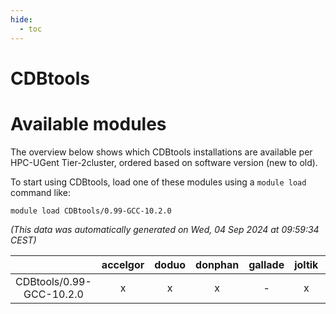 ```yaml
---
hide:
  - toc
---
```


CDBtools
========

# Available modules


The overview below shows which CDBtools installations are available per HPC-UGent Tier-2cluster, ordered based on software version (new to old).

To start using CDBtools, load one of these modules using a `module load` command like:

```shell
module load CDBtools/0.99-GCC-10.2.0
```

*(This data was automatically generated on Wed, 04 Sep 2024 at 09:59:34 CEST)*  

| |accelgor|doduo|donphan|gallade|joltik|shinx|skitty|
| :---: | :---: | :---: | :---: | :---: | :---: | :---: | :---: |
|CDBtools/0.99-GCC-10.2.0|x|x|x|-|x|-|x|
